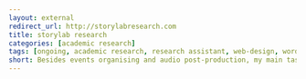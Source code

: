 ```yaml
---
layout: external
redirect_url: http://storylabresearch.com
title: storylab research
categories: [academic research]
tags: [ongoing, academic research, research assistant, web-design, wordpress]
short: Besides events organising and audio post-production, my main task as a research assistant in the StoryLab Research Institute has been to edit, maintain and update our research website that I designed in 2018. I am currently experimenting with a new Wordpress theme to make the website simpler, faster and more secure.
---
```

